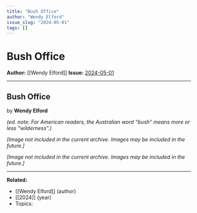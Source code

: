 ```yaml
---
title: "Bush Office"
author: "Wendy Elford"
issue_slug: "2024-05-01"
tags: []
---
```


# Bush Office

**Author:** [[Wendy Elford]]
**Issue:** [2024-05-01](https://plex.collectivesensecommons.org/2024-05-01/)

---

## Bush Office
by **Wendy Elford**

*(ed. note: For American readers, the Australian word “bush” means more or less “wilderness”.)*

*[Image not included in the current archive. Images may be included in the future.]*

*[Image not included in the current archive. Images may be included in the future.]*

---

**Related:**
- [[Wendy Elford]] (author)
- [[2024]] (year)
- Topics: 

